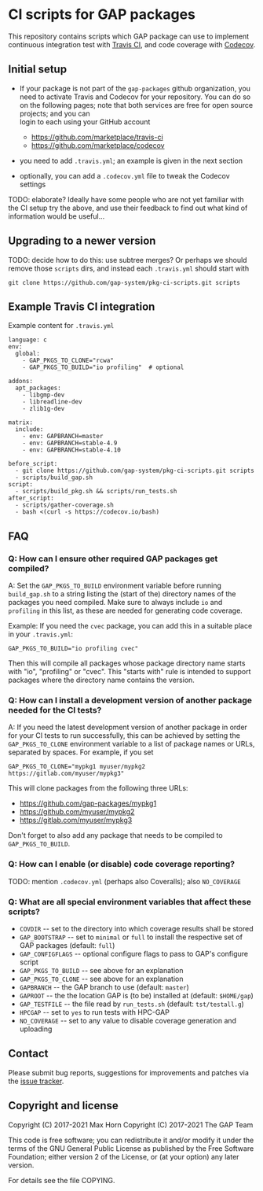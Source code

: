 # CI scripts for GAP packages

This repository contains scripts which GAP package can use to implement
continuous integration test with [Travis CI](https://travis-ci.org), and
code coverage with [Codecov](https://codecov.io).


## Initial setup

- If your package is not part of the `gap-packages` github organization, you need
  to activate Travis and Codecov for your repository. You can do so on the following
  pages; note that both services are free for open source projects; and you can\
  login to each using your GitHub account
  - https://github.com/marketplace/travis-ci
  - https://github.com/marketplace/codecov

- you need to add `.travis.yml`; an example is given in the next section

- optionally, you can add a `.codecov.yml` file to tweak the Codecov settings


TODO: elaborate? Ideally have some people who are not yet familiar with the CI
setup try the above, and use their feedback to find out what kind of information
would be useful...


## Upgrading to a newer version

TODO: decide how to do this: use subtree merges? Or perhaps we should remove those
`scripts` dirs, and instead each `.travis.yml` should start with

    git clone https://github.com/gap-system/pkg-ci-scripts.git scripts


## Example Travis CI integration

Example content for `.travis.yml`
```
language: c
env:
  global:
    - GAP_PKGS_TO_CLONE="rcwa"
    - GAP_PKGS_TO_BUILD="io profiling"  # optional

addons:
  apt_packages:
    - libgmp-dev
    - libreadline-dev
    - zlib1g-dev

matrix:
  include:
    - env: GAPBRANCH=master
    - env: GAPBRANCH=stable-4.9
    - env: GAPBRANCH=stable-4.10

before_script:
  - git clone https://github.com/gap-system/pkg-ci-scripts.git scripts
  - scripts/build_gap.sh
script:
  - scripts/build_pkg.sh && scripts/run_tests.sh
after_script:
  - scripts/gather-coverage.sh
  - bash <(curl -s https://codecov.io/bash)
```


## FAQ

### Q: How can I ensure other required GAP packages get compiled?

A: Set the `GAP_PKGS_TO_BUILD` environment variable before running
`build_gap.sh` to a string listing the (start of the) directory names of
the packages you need compiled. Make sure to always include `io` and
`profiling` in this list, as these are needed for generating code
coverage.

Example: If you need the `cvec` package, you can add this in a
suitable place in your `.travis.yml`:

    GAP_PKGS_TO_BUILD="io profiling cvec"

Then this will compile all packages whose package directory name starts with
"io", "profiling" or "cvec". This "starts with" rule is intended to support
packages where the directory name contains the version.


### Q: How can I install a development version of another package needed for the CI tests?

A: If you need the latest development version of another package in
order for your CI tests to run successfully, this can be achieved by
setting the `GAP_PKGS_TO_CLONE` environment variable to a list of package
names or URLs, separated by spaces. For example, if you set

    GAP_PKGS_TO_CLONE="mypkg1 myuser/mypkg2 https://gitlab.com/myuser/mypkg3"

This will clone packages from the following three URLs:
  - https://github.com/gap-packages/mypkg1
  - https://github.com/myuser/mypkg2
  - https://gitlab.com/myuser/mypkg3

Don't forget to also add any package that needs to be compiled to `GAP_PKGS_TO_BUILD`.


### Q: How can I enable (or disable) code coverage reporting?

TODO: mention `.codecov.yml` (perhaps also Coveralls); also `NO_COVERAGE`


### Q: What are all special environment variables that affect these scripts?

- `COVDIR` -- set to the directory into which coverage results shall be stored
- `GAP_BOOTSTRAP` -- set to `minimal` or `full` to install the respective set of GAP packages (default: `full`)
- `GAP_CONFIGFLAGS` -- optional configure flags to pass to GAP's configure script
- `GAP_PKGS_TO_BUILD` -- see above for an explanation
- `GAP_PKGS_TO_CLONE` -- see above for an explanation
- `GAPBRANCH` -- the GAP branch to use (default: `master`)
- `GAPROOT` -- the the location GAP is (to be) installed at (default: `$HOME/gap`)
- `GAP_TESTFILE` -- the file read by `run_tests.sh` (default: `tst/testall.g`)
- `HPCGAP` -- set to `yes` to run tests with HPC-GAP
- `NO_COVERAGE` -- set to any value to disable coverage generation and uploading


## Contact

Please submit bug reports, suggestions for improvements and patches via
the [issue tracker](https://github.com/gap-system/pkg-ci-scripts/issues).


## Copyright and license

Copyright (C) 2017-2021 Max Horn
Copyright (C) 2017-2021 The GAP Team

This code is free software; you can redistribute it and/or modify
it under the terms of the GNU General Public License as published by
the Free Software Foundation; either version 2 of the License, or
(at your option) any later version.

For details see the file COPYING.
